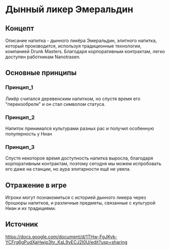 # Дынный ликер Эмеральдин

## Концепт
Описание напитка - дынного ликёра Эмеральдин, элитного напитка, который производится, используя традиционные технологии, компанией Drunk Masters. Благодаря корпоративным контрактам, легко доступен работникам Nanotrasen.

## Основные принципы

### Принцип_1
Ликёр считался деревенским напитком, но спустя время его "переизобрели" и он стал символом статуса. 

### Принцип_2
Напиток принимался культурами разных рас и получил особенную популярность у Ниан

### Принцип_3
Спустя некоторое время доступность напитка выросла, благодаря корпоративным контрактам, поэтому сегодня мы можем испробовать его даже на станции, но аура элитарности ещё не увяла.

## Отражение в игре
Игроки могут познакомиться с историей дынного ликера через брошюры напитков, и различные предметы, связанные с культурой Ниан и их традициями.

## Источник
https://docs.google.com/document/d/1THw-FgJKyk-YCFrg6gPudXaHwjp3hr_KaL9vECJ2I0U/edit?usp=sharing

